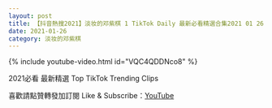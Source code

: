 ```yaml
---
layout: post
title: 【抖音熱搜2021】淡妆的邓紫棋 1 TikTok Daily 最新必看精選合集2021 01 26
date: 2021-01-26
category: 淡妆的邓紫棋
---
```


{% include youtube-video.html id="VQC4QDDNco8" %}

2021必看 最新精選 Top TikTok Trending Clips

喜歡請點贊轉發加訂閱 Like & Subscribe：[YouTube](https://www.youtube.com/channel/UCAoR7VcanIPd04uEq_GIylA/videos)

